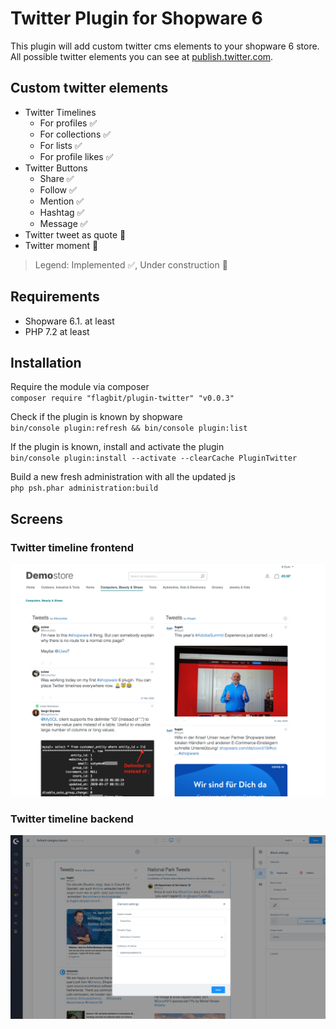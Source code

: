# Twitter Plugin for Shopware 6

This plugin will add custom twitter cms elements to your shopware 6 store.  
All possible twitter elements you can see at [publish.twitter.com](https://publish.twitter.com/).

## Custom twitter elements 

* Twitter Timelines
  * For profiles :white_check_mark:
  * For collections :white_check_mark:
  * For lists :white_check_mark:
  * For profile likes :white_check_mark:
* Twitter Buttons
  * Share :white_check_mark:
  * Follow :white_check_mark:
  * Mention :white_check_mark:
  * Hashtag :white_check_mark:
  * Message :white_check_mark:
* Twitter tweet as quote :construction:
* Twitter moment :construction:

> Legend: Implemented :white_check_mark:, Under construction :construction:

## Requirements
* Shopware 6.1. at least
* PHP 7.2 at least

## Installation
Require the module via composer  
`composer require "flagbit/plugin-twitter" "v0.0.3"`  

Check if the plugin is known by shopware  
`bin/console plugin:refresh && bin/console plugin:list`  

If the plugin is known, install and activate the plugin  
`bin/console plugin:install --activate --clearCache PluginTwitter`  

Build a new fresh administration with all the updated js  
`php psh.phar administration:build`  

## Screens

### Twitter timeline frontend
![Twitter timeline in frontend](https://raw.githubusercontent.com/flagbit/shopware6-twitter/master/docs/images/shopware-6-twitter-timeline-frontend.png "Twitter timeline in frontend")

### Twitter timeline backend
![Twitter timeline backend configuration](https://raw.githubusercontent.com/flagbit/shopware6-twitter/master/docs/images/shopware-6-twitter-timeline-backend.png "Twitter timeline backend configuration")
